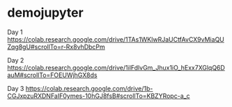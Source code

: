 # demojupyter

Day 1
https://colab.research.google.com/drive/1TAs1WKlwRJaUCtfAvCX9vMiaQUZqg8gU#scrollTo=r-Rx8vhDbcPm

Day 2
https://colab.research.google.com/drive/1ilFdlvGm_Jhux1iO_hExx7XGlqQ6DauM#scrollTo=FOEUWjhGX8ds

Day 3
https://colab.research.google.com/drive/1b-CGJxpzuRXDNFaIF0ymes-10hGJ8fsB#scrollTo=KBZYRopc-a_c
